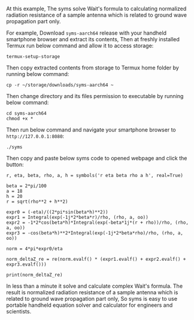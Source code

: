 At this example, The syms solve Wait's formula to calculating normalized radiation resistance of a sample antenna which is related to ground wave propagation part only.

For example, Download `syms-aarch64` release with your handheld smartphone browser and extract its contents, Then at freshly installed Termux run below command and allow it to access storage:

```
termux-setup-storage
```

Then copy extracted contents from storage to Termux home folder by running below command:

```
cp -r ~/storage/downloads/syms-aarch64 ~
```

Then change directory and its files permission to executable by running below command:

```
cd syms-aarch64
chmod +x *
```

Then run below command and navigate your smartphone browser to `http://127.0.0.1:8080`:

```
./syms
```

Then copy and paste below syms code to opened webpage and click the button:

```
r, eta, beta, rho, a, h = symbols('r eta beta rho a h', real=True)

beta = 2*pi/100
a = 18
h = 20
r = sqrt(rho**2 + h**2)

expr0 = (-eta)/((2*pi*sin(beta*h)**2))
expr1 = Integral(exp(-1j*2*beta*r)/rho, (rho, a, oo)) 
expr2 = -1*2*cos(beta*h)*Integral(exp(-beta*1j*(r + rho))/rho, (rho, a, oo)) 
expr3 = -cos(beta*h)**2*Integral(exp(-1j*2*beta*rho)/rho, (rho, a, oo))

norm = 4*pi*expr0/eta

norm_deltaZ_re = re(norm.evalf() * (expr1.evalf() + expr2.evalf() + expr3.evalf()))

print(norm_deltaZ_re)
```

In less than a minute it solve and calculate complex Wait's formula. The result is normalized radiation resistance of a sample antenna which is related to ground wave propagation part only, So syms is easy to use portable handheld equation solver and calculator for engineers and scientists.
